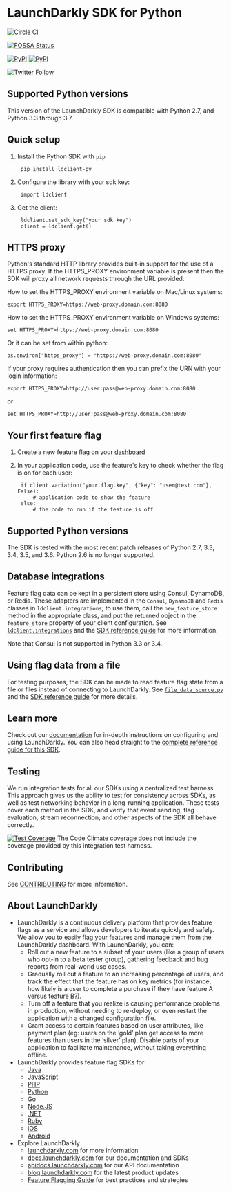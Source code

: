 LaunchDarkly SDK for Python
===========================

[![Circle CI](https://img.shields.io/circleci/project/launchdarkly/python-client.png)](https://circleci.com/gh/launchdarkly/python-client)

[![FOSSA Status](https://app.fossa.io/api/projects/git%2Bhttps%3A%2F%2Fgithub.com%2Flaunchdarkly%2Fpython-client.svg?type=shield)](https://app.fossa.io/projects/git%2Bhttps%3A%2F%2Fgithub.com%2Flaunchdarkly%2Fpython-client?ref=badge_shield)

[![PyPI](https://img.shields.io/pypi/v/ldclient-py.svg?maxAge=2592000)](https://pypi.python.org/pypi/ldclient-py)
[![PyPI](https://img.shields.io/pypi/pyversions/ldclient-py.svg)](https://pypi.python.org/pypi/ldclient-py)

[![Twitter Follow](https://img.shields.io/twitter/follow/launchdarkly.svg?style=social&label=Follow&maxAge=2592000)](https://twitter.com/intent/follow?screen_name=launchdarkly)

Supported Python versions
-------------------------

This version of the LaunchDarkly SDK is compatible with Python 2.7, and Python 3.3 through 3.7.

Quick setup
-----------

1. Install the Python SDK with `pip`

        pip install ldclient-py

2. Configure the library with your sdk key:

        import ldclient

3. Get the client:

        ldclient.set_sdk_key("your sdk key")
        client = ldclient.get()


HTTPS proxy
------------
Python's standard HTTP library provides built-in support for the use of a HTTPS proxy. If the HTTPS_PROXY environment variable is present then the SDK will proxy all network requests through the URL provided.

How to set the HTTPS_PROXY environment variable on Mac/Linux systems:
```
export HTTPS_PROXY=https://web-proxy.domain.com:8080
```


How to set the HTTPS_PROXY environment variable on Windows systems:
```
set HTTPS_PROXY=https://web-proxy.domain.com:8080
```

Or it can be set from within python:
```
os.environ["https_proxy"] = "https://web-proxy.domain.com:8080"
```

If your proxy requires authentication then you can prefix the URN with your login information:
```
export HTTPS_PROXY=http://user:pass@web-proxy.domain.com:8080
```
or
```
set HTTPS_PROXY=http://user:pass@web-proxy.domain.com:8080
```


Your first feature flag
-----------------------

1. Create a new feature flag on your [dashboard](https://app.launchdarkly.com)
2. In your application code, use the feature's key to check whether the flag is on for each user:

        if client.variation("your.flag.key", {"key": "user@test.com"}, False):
            # application code to show the feature
        else:
            # the code to run if the feature is off

Supported Python versions
-------------------------

The SDK is tested with the most recent patch releases of Python 2.7, 3.3, 3.4, 3.5, and 3.6. Python 2.6 is no longer supported.

Database integrations
---------------------

Feature flag data can be kept in a persistent store using Consul, DynamoDB, or Redis. These adapters are implemented in the `Consul`, `DynamoDB` and `Redis` classes in `ldclient.integrations`; to use them, call the `new_feature_store` method in the appropriate class, and put the returned object in the `feature_store` property of your client configuration. See [`ldclient.integrations`](https://github.com/launchdarkly/python-client-private/blob/master/ldclient/integrations.py) and the [SDK reference guide](https://docs.launchdarkly.com/v2.0/docs/using-a-persistent-feature-store) for more information.

Note that Consul is not supported in Python 3.3 or 3.4.

Using flag data from a file
---------------------------

For testing purposes, the SDK can be made to read feature flag state from a file or files instead of connecting to LaunchDarkly. See [`file_data_source.py`](https://github.com/launchdarkly/python-client/blob/master/ldclient/file_data_source.py) and the [SDK reference guide](https://docs.launchdarkly.com/v2.0/docs/reading-flags-from-a-file) for more details.

Learn more
-----------

Check out our [documentation](http://docs.launchdarkly.com) for in-depth instructions on configuring and using LaunchDarkly. You can also head straight to the [complete reference guide for this SDK](http://docs.launchdarkly.com/docs/python-sdk-reference).

Testing
-------

We run integration tests for all our SDKs using a centralized test harness. This approach gives us the ability to test for consistency across SDKs, as well as test networking behavior in a long-running application. These tests cover each method in the SDK, and verify that event sending, flag evaluation, stream reconnection, and other aspects of the SDK all behave correctly.

[![Test Coverage](https://codeclimate.com/github/launchdarkly/python-client/badges/coverage.svg)](https://codeclimate.com/github/launchdarkly/python-client/coverage) The Code Climate coverage does not include the coverage provided by this integration test harness.

Contributing
------------

See [CONTRIBUTING](CONTRIBUTING.md) for more information.

About LaunchDarkly
------------------

* LaunchDarkly is a continuous delivery platform that provides feature flags as a service and allows developers to iterate quickly and safely. We allow you to easily flag your features and manage them from the LaunchDarkly dashboard.  With LaunchDarkly, you can:
    * Roll out a new feature to a subset of your users (like a group of users who opt-in to a beta tester group), gathering feedback and bug reports from real-world use cases.
    * Gradually roll out a feature to an increasing percentage of users, and track the effect that the feature has on key metrics (for instance, how likely is a user to complete a purchase if they have feature A versus feature B?).
    * Turn off a feature that you realize is causing performance problems in production, without needing to re-deploy, or even restart the application with a changed configuration file.
    * Grant access to certain features based on user attributes, like payment plan (eg: users on the ‘gold’ plan get access to more features than users in the ‘silver’ plan). Disable parts of your application to facilitate maintenance, without taking everything offline.
* LaunchDarkly provides feature flag SDKs for
    * [Java](http://docs.launchdarkly.com/docs/java-sdk-reference "Java SDK")
    * [JavaScript](http://docs.launchdarkly.com/docs/js-sdk-reference "LaunchDarkly JavaScript SDK")
    * [PHP](http://docs.launchdarkly.com/docs/php-sdk-reference "LaunchDarkly PHP SDK")
    * [Python](http://docs.launchdarkly.com/docs/python-sdk-reference "LaunchDarkly Python SDK")
    * [Go](http://docs.launchdarkly.com/docs/go-sdk-reference "LaunchDarkly Go SDK")
    * [Node.JS](http://docs.launchdarkly.com/docs/node-sdk-reference "LaunchDarkly Node SDK")
    * [.NET](http://docs.launchdarkly.com/docs/dotnet-sdk-reference "LaunchDarkly .Net SDK")
    * [Ruby](http://docs.launchdarkly.com/docs/ruby-sdk-reference "LaunchDarkly Ruby SDK")
    * [iOS](http://docs.launchdarkly.com/docs/ios-sdk-reference "LaunchDarkly iOS SDK")
    * [Android](http://docs.launchdarkly.com/docs/android-sdk-reference "LaunchDarkly Android SDK")
* Explore LaunchDarkly
    * [launchdarkly.com](http://www.launchdarkly.com/ "LaunchDarkly Main Website") for more information
    * [docs.launchdarkly.com](http://docs.launchdarkly.com/  "LaunchDarkly Documentation") for our documentation and SDKs
    * [apidocs.launchdarkly.com](http://apidocs.launchdarkly.com/  "LaunchDarkly API Documentation") for our API documentation
    * [blog.launchdarkly.com](http://blog.launchdarkly.com/  "LaunchDarkly Blog Documentation") for the latest product updates
    * [Feature Flagging Guide](https://github.com/launchdarkly/featureflags/  "Feature Flagging Guide") for best practices and strategies
